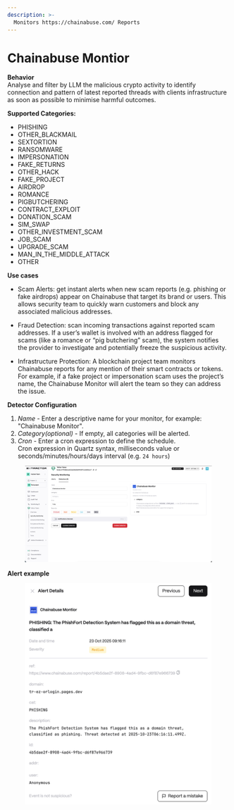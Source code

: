 ```yaml
---
description: >-
  Monitors https://chainabuse.com/ Reports  
---
```


# Chainabuse Montior

**Behavior**  
Analyse and filter by LLM the malicious crypto activity to identify connection and pattern of latest reported threads with clients infrastructure as soon as possible to minimise harmful outcomes.  

**Supported Categories:**  
* PHISHING
* OTHER_BLACKMAIL
* SEXTORTION
* RANSOMWARE
* IMPERSONATION
* FAKE_RETURNS
* OTHER_HACK
* FAKE_PROJECT
* AIRDROP
* ROMANCE
* PIGBUTCHERING
* CONTRACT_EXPLOIT
* DONATION_SCAM
* SIM_SWAP
* OTHER_INVESTMENT_SCAM
* JOB_SCAM
* UPGRADE_SCAM
* MAN_IN_THE_MIDDLE_ATTACK
* OTHER

**Use cases**  
* Scam Alerts: get instant alerts when new scam reports (e.g. phishing or fake airdrops) appear on Chainabuse that target its brand or users. This allows security team to quickly warn customers and block any associated malicious addresses.

* Fraud Detection: scan incoming transactions against reported scam addresses. If a user’s wallet is involved with an address flagged for scams (like a romance or “pig butchering” scam), the system notifies the provider to investigate and potentially freeze the suspicious activity.

* Infrastructure Protection: A blockchain project team monitors Chainabuse reports for any mention of their smart contracts or tokens. For example, if a fake project or impersonation scam uses the project’s name, the Chainabuse Monitor will alert the team so they can address the issue.

**Detector Configuration**  
1. *Name* - Enter a descriptive name for your monitor, for example: "Chainabuse Monitor".
2. *Category(optional)* - If empty, all categories will be alerted.
3. *Cron* - Enter a cron expression to define the schedule.  
  Cron expression in Quartz syntax, milliseconds value or seconds/minutes/hours/days interval (e.g. ```24 hours```)
<figure><img src="../../.gitbook/assets/chainabuse_monitor_faq.png" alt=""><figcaption></figcaption></figure>

**Alert example**
<figure><img src="../../.gitbook/assets/chainabuse_monitor_alert.png" alt=""><figcaption></figcaption></figure>